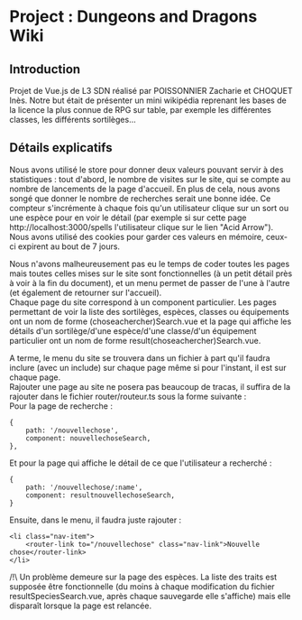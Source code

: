 # Project : Dungeons and Dragons Wiki
## Introduction
Projet de Vue.js de L3 SDN réalisé par POISSONNIER Zacharie et CHOQUET Inès. Notre but était de présenter un mini wikipédia reprenant les bases de la licence la plus connue de RPG sur table, par exemple les différentes classes, les différents sortilèges... 

## Détails explicatifs
Nous avons utilisé le store pour donner deux valeurs pouvant servir à des statistiques : tout d'abord, le nombre de visites sur le site, qui se compte au nombre de lancements de la page d'accueil. En plus de cela, nous avons songé que donner le nombre de recherches serait une bonne idée. Ce compteur s'incrémente à chaque fois qu'un utilisateur clique sur un sort ou une espèce pour en voir le détail (par exemple si sur cette page http://localhost:3000/spells l'utilisateur clique sur le lien "Acid Arrow").  
Nous avons utilisé des cookies pour garder ces valeurs en mémoire, ceux-ci expirent au bout de 7 jours.  
  
Nous n'avons malheureusement pas eu le temps de coder toutes les pages mais toutes celles mises sur le site sont fonctionnelles (à un petit détail près à voir à la fin du document), et un menu permet de passer de l'une à l'autre (et également de retourner sur l'accueil).  
Chaque page du site correspond à un component particulier. Les pages permettant de voir la liste des sortilèges, espèces, classes ou équipements ont un nom de forme (choseachercher)Search.vue et la page qui affiche les détails d'un sortilège/d'une espèce/d'une classe/d'un équipement particulier ont un nom de forme result(choseachercher)Search.vue.  
  
A terme, le menu du site se trouvera dans un fichier à part qu'il faudra inclure (avec un include) sur chaque page même si pour l'instant, il est sur chaque page.  
Rajouter une page au site ne posera pas beaucoup de tracas, il suffira de la rajouter dans le fichier router/routeur.ts sous la forme suivante :  
Pour la page de recherche :  
```
{
    path: '/nouvellechose',
    component: nouvellechoseSearch,
},
```  
Et pour la page qui affiche le détail de ce que l'utilisateur a recherché :
```
{
    path: '/nouvellechose/:name',
    component: resultnouvellechoseSearch,
}
```  
Ensuite, dans le menu, il faudra juste rajouter :  
```
<li class="nav-item">
    <router-link to="/nouvellechose" class="nav-link">Nouvelle chose</router-link>
</li>
```  
  
/!\ Un problème demeure sur la page des espèces. La liste des traits est supposée être fonctionnelle (du moins à chaque modification du fichier resultSpeciesSearch.vue, après chaque sauvegarde elle s'affiche) mais elle disparaît lorsque la page est relancée.